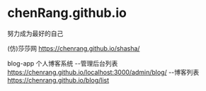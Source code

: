 # chenRang.github.io

努力成为最好的自己

(仿)莎莎网
https://chenrang.github.io/shasha/

blog-app 个人博客系统
--管理后台列表
https://chenrang.github.io/localhost:3000/admin/blog/
--博客列表
https://chenrang.github.io/blog/list  
